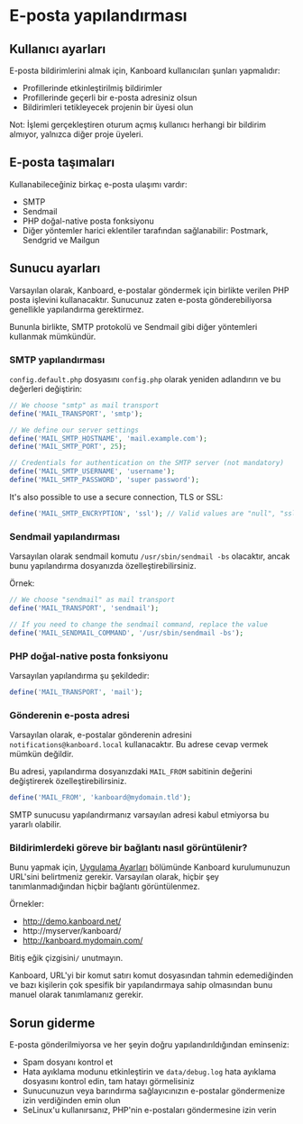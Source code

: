 E-posta yapılandırması
===================

Kullanıcı ayarları
-------------

E-posta bildirimlerini almak için, Kanboard kullanıcıları şunları yapmalıdır:

- Profillerinde etkinleştirilmiş bildirimler
- Profillerinde geçerli bir e-posta adresiniz olsun
- Bildirimleri tetikleyecek projenin bir üyesi olun

Not: İşlemi gerçekleştiren oturum açmış kullanıcı herhangi bir bildirim almıyor, yalnızca diğer proje üyeleri.

E-posta taşımaları
----------------

Kullanabileceğiniz birkaç e-posta ulaşımı vardır:

- SMTP
- Sendmail
- PHP doğal-native posta fonksiyonu
- Diğer yöntemler harici eklentiler tarafından sağlanabilir: Postmark, Sendgrid ve Mailgun

Sunucu ayarları
---------------

Varsayılan olarak, Kanboard, e-postalar göndermek için birlikte verilen PHP posta işlevini kullanacaktır.
Sunucunuz zaten e-posta gönderebiliyorsa genellikle yapılandırma gerektirmez.

Bununla birlikte, SMTP protokolü ve Sendmail gibi diğer yöntemleri kullanmak mümkündür.

### SMTP yapılandırması

`config.default.php` dosyasını `config.php` olarak yeniden adlandırın ve bu değerleri değiştirin:

```php
// We choose "smtp" as mail transport
define('MAIL_TRANSPORT', 'smtp');

// We define our server settings
define('MAIL_SMTP_HOSTNAME', 'mail.example.com');
define('MAIL_SMTP_PORT', 25);

// Credentials for authentication on the SMTP server (not mandatory)
define('MAIL_SMTP_USERNAME', 'username');
define('MAIL_SMTP_PASSWORD', 'super password');
```

It's also possible to use a secure connection, TLS or SSL:

```php
define('MAIL_SMTP_ENCRYPTION', 'ssl'); // Valid values are "null", "ssl" or "tls"
```

### Sendmail yapılandırması

Varsayılan olarak sendmail komutu `/usr/sbin/sendmail -bs` olacaktır, ancak bunu yapılandırma dosyanızda özelleştirebilirsiniz.

Örnek:

```php
// We choose "sendmail" as mail transport
define('MAIL_TRANSPORT', 'sendmail');

// If you need to change the sendmail command, replace the value
define('MAIL_SENDMAIL_COMMAND', '/usr/sbin/sendmail -bs');
```

### PHP doğal-native posta fonksiyonu

Varsayılan yapılandırma şu şekildedir:

```php
define('MAIL_TRANSPORT', 'mail');
```

### Gönderenin e-posta adresi

Varsayılan olarak, e-postalar gönderenin adresini `notifications@kanboard.local` kullanacaktır.
Bu adrese cevap vermek mümkün değildir.

Bu adresi, yapılandırma dosyanızdaki `MAIL_FROM` sabitinin değerini değiştirerek özelleştirebilirsiniz.

```php
define('MAIL_FROM', 'kanboard@mydomain.tld');
```

SMTP sunucusu yapılandırmanız varsayılan adresi kabul etmiyorsa bu yararlı olabilir.

### Bildirimlerdeki göreve bir bağlantı nasıl görüntülenir?

Bunu yapmak için, [Uygulama Ayarları](https://kanboard.net/documentation/application-configuration) bölümünde Kanboard kurulumunuzun URL'sini belirtmeniz gerekir. 
Varsayılan olarak, hiçbir şey tanımlanmadığından hiçbir bağlantı görüntülenmez.

Örnekler:

- http://demo.kanboard.net/
- http://myserver/kanboard/
- http://kanboard.mydomain.com/

Bitiş eğik çizgisini`/` unutmayın.

Kanboard, URL'yi bir komut satırı komut dosyasından tahmin edemediğinden ve bazı kişilerin çok spesifik bir yapılandırmaya sahip olmasından bunu manuel olarak tanımlamanız gerekir.

Sorun giderme
---------------

E-posta gönderilmiyorsa ve her şeyin doğru yapılandırıldığından eminseniz:

- Spam dosyanı kontrol et
- Hata ayıklama modunu etkinleştirin ve `data/debug.log` hata ayıklama dosyasını kontrol edin, tam hatayı görmelisiniz
- Sunucunuzun veya barındırma sağlayıcınızın e-postalar göndermenize izin verdiğinden emin olun
- SeLinux'u kullanırsanız, PHP'nin e-postaları göndermesine izin verin


